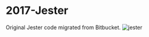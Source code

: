 # 2017-Jester
Original Jester code migrated from Bitbucket.
![jester](https://user-images.githubusercontent.com/39463953/213948740-32e67d8f-1d57-4e09-b778-fc25806860b4.jpg)
